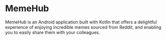 # MemeHub
MemeHub is an Android application built with Kotlin that offers a delightful experience of enjoying incredible memes sourced from Reddit, and enabling you to easily share them with your colleagues.
